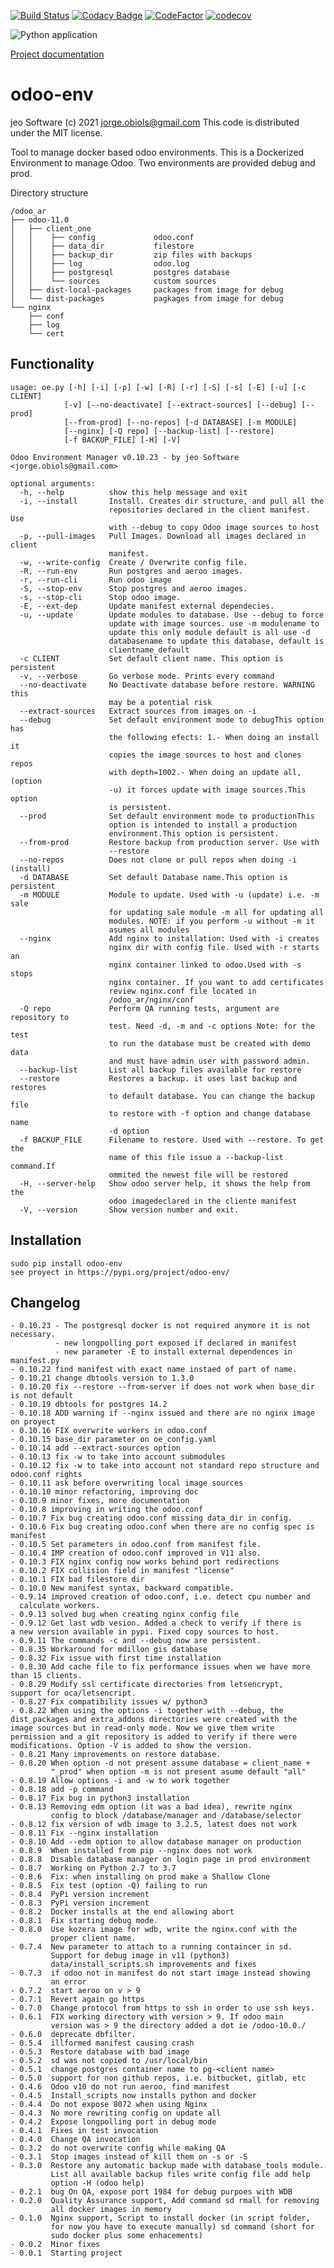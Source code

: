 [![Build Status](https://travis-ci.com/jobiols/odoo-env.svg?branch=master)](https://travis-ci.com/jobiols/odoo-env)
[![Codacy Badge](https://api.codacy.com/project/badge/Grade/349443f891184544b58e011ae3b6b465)](https://app.codacy.com/app/jobiols/odoo-env?utm_source=github.com&utm_medium=referral&utm_content=jobiols/odoo-env&utm_campaign=Badge_Grade_Settings)
[![CodeFactor](https://www.codefactor.io/repository/github/jobiols/odoo-env/badge)](https://www.codefactor.io/repository/github/jobiols/odoo-env)
[![codecov](https://codecov.io/gh/jobiols/odoo-env/branch/master/graph/badge.svg)](https://codecov.io/gh/jobiols/odoo-env)

![Python application](https://github.com/jobiols/odoo-env/workflows/Python%20application/badge.svg)

[Project documentation](https://jobiols.github.io/odoo-env/)

odoo-env
=========
jeo Software (c) 2021 jorge.obiols@gmail.com
This code is distributed under the MIT license.

Tool to manage docker based odoo environments. This is a Dockerized
Environment to manage Odoo. Two environments are provided debug and prod.

Directory structure

    /odoo_ar
    ├── odoo-11.0
    │   ├── client_one
    │   │    ├── config             odoo.conf
    │   │    ├── data_dir           filestore
    │   │    ├── backup_dir         zip files with backups
    │   │    ├── log                odoo.log
    │   │    ├── postgresql         postgres database
    │   │    └── sources            custom sources
    │   ├── dist-local-packages     packages from image for debug
    │   └── dist-packages           pagkages from image for debug
    └── nginx
        ├── conf
        ├── log
        └── cert

Functionality
-------------

    usage: oe.py [-h] [-i] [-p] [-w] [-R] [-r] [-S] [-s] [-E] [-u] [-c CLIENT]
                [-v] [--no-deactivate] [--extract-sources] [--debug] [--prod]
                [--from-prod] [--no-repos] [-d DATABASE] [-m MODULE]
                [--nginx] [-Q repo] [--backup-list] [--restore]
                [-f BACKUP_FILE] [-H] [-V]

    Odoo Environment Manager v0.10.23 - by jeo Software
    <jorge.obiols@gmail.com>

    optional arguments:
      -h, --help          show this help message and exit
      -i, --install       Install. Creates dir structure, and pull all the
                          repositories declared in the client manifest. Use
                          with --debug to copy Odoo image sources to host
      -p, --pull-images   Pull Images. Download all images declared in client
                          manifest.
      -w, --write-config  Create / Overwrite config file.
      -R, --run-env       Run postgres and aeroo images.
      -r, --run-cli       Run odoo image
      -S, --stop-env      Stop postgres and aeroo images.
      -s, --stop-cli      Stop odoo image.
      -E, --ext-dep       Update manifest external dependecies.
      -u, --update        Update modules to database. Use --debug to force
                          update with image sources. use -m modulename to
                          update this only module default is all use -d
                          databasename to update this database, default is
                          clientname_default
      -c CLIENT           Set default client name. This option is persistent
      -v, --verbose       Go verbose mode. Prints every command
      --no-deactivate     No Deactivate database before restore. WARNING this
                          may be a potential risk
      --extract-sources   Extract sources from images on -i
      --debug             Set default environment mode to debugThis option has
                          the following efects: 1.- When doing an install it
                          copies the image sources to host and clones repos
                          with depth=1002.- When doing an update all, (option
                          -u) it forces update with image sources.This option
                          is persistent.
      --prod              Set default environment mode to productionThis
                          option is intended to install a production
                          environment.This option is persistent.
      --from-prod         Restore backup from production server. Use with
                          --restore
      --no-repos          Does not clone or pull repos when doing -i (install)
      -d DATABASE         Set default Database name.This option is persistent
      -m MODULE           Module to update. Used with -u (update) i.e. -m sale
                          for updating sale module -m all for updating all
                          modules. NOTE: if you perform -u without -m it
                          asumes all modules
      --nginx             Add nginx to installation: Used with -i creates
                          nginx dir with config file. Used with -r starts an
                          nginx container linked to odoo.Used with -s stops
                          nginx container. If you want to add certificates
                          review nginx.conf file located in
                          /odoo_ar/nginx/conf
      -Q repo             Perform QA running tests, argument are repository to
                          test. Need -d, -m and -c options Note: for the test
                          to run the database must be created with demo data
                          and must have admin user with password admin.
      --backup-list       List all backup files available for restore
      --restore           Restores a backup. it uses last backup and restores
                          to default database. You can change the backup file
                          to restore with -f option and change database name
                          -d option
      -f BACKUP_FILE      Filename to restore. Used with --restore. To get the
                          name of this file issue a --backup-list command.If
                          ommited the newest file will be restored
      -H, --server-help   Show odoo server help, it shows the help from the
                          odoo imagedeclared in the cliente manifest
      -V, --version       Show version number and exit.

Installation
------------
    sudo pip install odoo-env
    see proyect in https://pypi.org/project/odoo-env/

Changelog
---------
    - 0.10.23 - The postgresql docker is not required anymore it is not necessary.
              - new longpolling port exposed if declared in manifest
              - new parameter -E to install external dependences in manifest.py
    - 0.10.22 find manifest with exact name instaed of part of name.
    - 0.10.21 change dbtools version to 1.3.0
    - 0.10.20 fix --restore --from-server if does not work when base_dir is not default
    - 0.10.19 dbtools for postgres 14.2
    - 0.10.18 ADD warning if --nginx issued and there are no nginx image on proyect
    - 0.10.16 FIX overwrite workers in odoo.conf
    - 0.10.15 base_dir parameter on oe_config.yaml
    - 0.10.14 add --extract-sources option
    - 0.10.13 fix -w to take into account submodules
    - 0.10.12 fix -w to take into account not standard repo structure and odoo.conf rights
    - 0.10.11 ask before overwriting local image sources
    - 0.10.10 minor refactoring, improving doc
    - 0.10.9 minor fixes, more documentation
    - 0.10.8 improving in writing the odoo.conf
    - 0.10.7 Fix bug creating odoo.conf missing data_dir in config.
    - 0.10.6 Fix bug creating odoo.conf when there are no config spec is manifest
    - 0.10.5 Set parameters in odoo.conf from manifest file.
    - 0.10.4 IMP creation of odoo.conf improved in V11 also.
    - 0.10.3 FIX nginx config now works behind port redirections
    - 0.10.2 FIX collision field in manifest "license"
    - 0.10.1 FIX bad filestore dir
    - 0.10.0 New manifest syntax, backward compatible.
    - 0.9.14 improved creation of odoo.conf, i.e. detect cpu number and
      calculate workers.
    - 0.9.13 solved bug when creating nginx config file
    - 0.9.12 Get last wdb vesion. Added a check to verify if there is
    a new version available in pypi. Fixed copy sources to host.
    - 0.9.11 The commands -c and --debug now are persistent.
    - 0.8.35 Workaround for mdillon gis database
    - 0.8.32 Fix issue with first time installation
    - 0.8.30 Add cache file to fix performance issues when we have more
    than 15 clients.
    - 0.8.29 Modify ssl certificate directories from letsencrypt,
    support for oca/letsencript.
    - 0.8.27 Fix compatibility issues w/ python3
    - 0.8.22 When using the options -i together with --debug, the
    dist_packages and extra_addons directories were created with the
    image sources but in read-only mode. Now we give them write
    permission and a git repository is added to verify if there were
    modifications. Option -V is added to show the version.
    - 0.8.21 Many improvements on restore database.
    - 0.8.20 When option -d not present assume database = client_name +
             "_prod" when option -m is not present asume default "all"
    - 0.8.19 Allow options -i and -w to work together
    - 0.8.18 add -p command
    - 0.8.17 Fix bug in python3 installation
    - 0.8.13 Removing edm option (it was a bad idea), rewrite nginx
             config to block /database/manager and /database/selector
    - 0.8.12 fix version of wdb image to 3.2.5, latest does not work
    - 0.8.11 Fix --nginx installation
    - 0.8.10 Add --edm option to allow database manager on production
    - 0.8.9  When installed from pip --nginx does not work
    - 0.8.8  Disable database manager on login page in prod environment
    - 0.8.7  Working on Python 2.7 to 3.7
    - 0.8.6  Fix: when installing on prod make a Shallow Clone
    - 0.8.5  Fix test (option -Q) failing to run
    - 0.8.4  PyPi version increment
    - 0.8.3  PyPi version increment
    - 0.8.2  Docker installs at the end allowing abort
    - 0.8.1  Fix starting debug mode.
    - 0.8.0  Use kozera image for wdb, write the nginx.conf with the
             proper client name.
    - 0.7.4  New parameter to attach to a running containcer in sd.
             Support for debug image in v11 (python3)
             data/install_scripts.sh improvements and fixes
    - 0.7.3  if odoo not in manifest do not start image instead showing
             an error
    - 0.7.2  start aeroo on v > 9
    - 0.7.1  Revert again go https
    - 0.7.0  Change protocol from https to ssh in order to use ssh keys.
    - 0.6.1  FIX working directory with version > 9. If odoo main
             version was > 9 the directory added a dot ie /odoo-10.0./
    - 0.6.0  deprecate dbfilter.
    - 0.5.4  illformed manifest causing crash
    - 0.5.3  Restore database with bad image
    - 0.5.2  sd was not copied to /usr/local/bin
    - 0.5.1  change postgres container name to pg-<client name>
    - 0.5.0  support for non github repos, i.e. bitbucket, gitlab, etc
    - 0.4.6  Odoo v10 do not run aeroo, find manifest
    - 0.4.5  Install_scripts now installs python and docker
    - 0.4.4  Do not expose 8072 when using Nginx
    - 0.4.3  No more rewriting config on update all
    - 0.4.2  Expose longpolling port in debug mode
    - 0.4.1  Fixes in test invocation
    - 0.4.0  Change QA invocation
    - 0.3.2  do not overwrite config while making QA
    - 0.3.1  Stop images instead of kill them on -s or -S
    - 0.3.0  Restore any automatic backup made with database_tools module.
             List all available backup files write config file add help
             option -H (odoo help)
    - 0.2.1  bug On QA, expose port 1984 for debug purpoes with WDB
    - 0.2.0  Quality Assurance support, Add command sd rmall for removing
             all docker images in memory
    - 0.1.0  Nginx support, Script to install docker (in script folder,
             for now you have to execute manually) sd command (short for
             sudo docker plus some enhacements)
    - 0.0.2  Minor fixes
    - 0.0.1  Starting project
